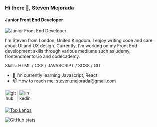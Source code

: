 ### Hi there 👋, Steven Mejorada
#### Junior Front End Developer
![Junior Front End Developer](https://images.pexels.com/photos/189349/pexels-photo-189349.jpeg?auto=compress&cs=tinysrgb&dpr=2&h=650&w=940)

I'm Steven from London, United Kingdom.  I enjoy writing code and care about UI and UX design. Currently, I'm working on  my Front End development skills through various mediums such as udemy, frontendmentor.io and codecademy.

Skills: HTML / CSS / JAVASCRIPT / SCSS / GIT 

- 🌱 I’m currently learning Javascript, React 
- 📫 How to reach me: steven.mejorada@gmail.com 


[<img src='https://cdn.jsdelivr.net/npm/simple-icons@3.0.1/icons/github.svg' alt='github' height='40'>](https://github.com/stevenmejorada)  [<img src='https://cdn.jsdelivr.net/npm/simple-icons@3.0.1/icons/linkedin.svg' alt='linkedin' height='40'>](https://www.linkedin.com/in/steven-mejorada/)  

[![Top Langs](https://github-readme-stats.vercel.app/api/top-langs/?username=stevenmejorada)](https://github.com/anuraghazra/github-readme-stats)

![GitHub stats](https://github-readme-stats.vercel.app/api?username=stevenmejorada&show_icons=true)  

